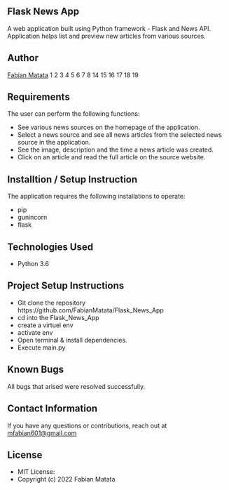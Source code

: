 ## Flask News App
A web application built using Python framework - Flask and News API. Application helps list and preview new articles from various sources.

## Author
[Fabian Matata](https://github.com/FabianMatata/)
1 2 3 4 5 6 7 8 14 15 16 17 18 19
 
## Requirements
The user can perform the following functions:
<ul>
<li> See various news sources on the homepage of the application.</li>
<li>Select a news source and see all news articles from the selected news source in the application.</li>
<li> See the image, description and the time a news article was created.</li>
<li>Click on an article and read the full article on the source website.</li>
</ul>

## Installtion / Setup Instruction
The application requires the following installations to operate:
<ul>
<li>pip</li>
<li>gunincorn</li>
<li>flask</li>
</ul>

## Technologies Used
<ul>
<li>Python 3.6</li>
</ul>

## Project Setup Instructions
<ul>
<li>Git clone the repository https://github.com/FabianMatata/Flask_News_App</li>
<li>cd into the Flask_News_App</li>
<li>create a virtuel env</li>
<li>activate env</li>
<li>Open terminal & install dependencies.</li>
<li>Execute main.py</li>
</ul>

## Known Bugs
All bugs that arised were resolved successfully.

## Contact Information
If you have any questions or contributions, reach out at mfabian601@gmail.com

## License
<ul>
<li>MIT License:</li>
<li>Copyright (c) 2022 Fabian Matata</li>
<ul>
